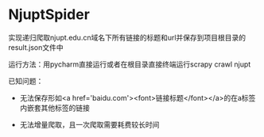 # NjuptSpider
实现递归爬取njupt.edu.cn域名下所有链接的标题和url并保存到项目根目录的result.json文件中

运行方法：用pycharm直接运行或者在根目录直接终端运行scrapy crawl njupt

已知问题：

- 无法保存形如&lt;a href=&#x27;baidu.com&#x27;&gt;&lt;font&gt;链接标题&lt;/font&gt;&lt;/a&gt;的在a标签内嵌套其他标签的链接

- 无法增量爬取，且一次爬取需要耗费较长时间